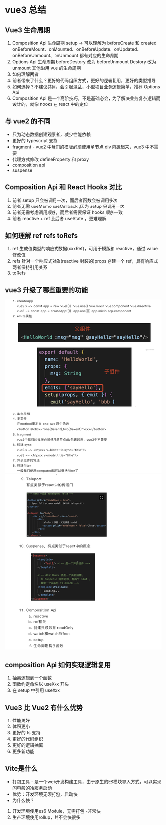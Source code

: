 # vue3 总结

## Vue3 生命周期

1. Composition Api 生命周期
   setup -> 可以理解为 beforeCreate 和 created
   onBeforeMount、onMounted、onBeforeUpdate、onUpdated、onBeforeUnmount、onUnmount 都有对应的生命周期
2. Options Api 生命周期
   beforeDestory 改为 beforeUnmount
   Destory 改为 unmount
   其他沿用 vue 的生命周期
3. 如何理解两者
4. 前者带来了什么？更好的代码组织方式，更好的逻辑复用，更好的类型推导
5. 如何选择？不建议共用，会引起混乱，小型项目业务逻辑简单，推荐 Options Api
6. Composition Api 是一个高阶技巧，不是基础必会，为了解决业务复杂逻辑而设计的，就像 hooks 在 react 中的定位

## 与 vue2 的不同

- 只为动态数据创建观察者，减少性能依赖
- 更好的 typescript 支持
- fragment - vue2 中我们的模版必须使用单节点 div 包裹起来，vue3 中不需要
- 代理方式修改 defineProperty 和 proxy
- composition api
- suspense

## Composition Api 和 React Hooks 对比

1. 前者 setup 只会被调用一次，而后者函数会被调用多次
2. 前者无需 useMemo useCallback ,因为 setup 只调用一次
3. 前者无需考虑调用顺序，而后者需要保证 hooks 顺序一致
4. 前者 reactive + ref 比后者 useState ，更难理解

## 如何理解 ref refs toRefs

1. ref
   生成值类型的响应式数据(xxxRef)，可用于模版和 reactive，通过.value 修改值
2. refs
   针对一个响应式对象(reactive 封装的)props
   创建一个 ref，具有响应式
   两者保持引用关系
3. toRefs

## vue3 升级了哪些重要的功能

![vue3](./img/vue3.png)
![vue3](./img/vue2.png)

## composition Api 如何实现逻辑复用

1. 抽离逻辑到一个函数
2. 函数约定命名以 useXxx 开头
3. 在 setup 中引用 useXxx

## Vue3 比 Vue2 有什么优势

1. 性能更好
2. 体积更小
3. 更好的 ts 支持
4. 更好的代码组织
5. 更好的逻辑抽离
6. 更多新功能

## Vite是什么
* 打包工具 - 是一个web开发构建工具，由于原生的ES模块导入方式，可以实现闪电般的冷服务启动
* 优势：开发环境无须打包，启动快
* 为什么快？
 1. 开发环境使用es6 Module，无需打包 -非常快
 2. 生产环境使用rollup，并不会快很多
